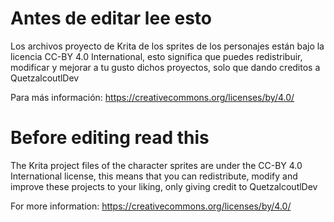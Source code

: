 # Antes de editar lee esto

Los archivos proyecto de Krita de los sprites de los personajes están bajo la licencia CC-BY 4.0 International, esto significa que puedes redistribuir, modificar y mejorar a tu gusto dichos proyectos, solo que dando creditos a QuetzalcoutlDev

Para más información: https://creativecommons.org/licenses/by/4.0/

# Before editing read this

The Krita project files of the character sprites are under the CC-BY 4.0 International license, this means that you can redistribute, modify and improve these projects to your liking, only giving credit to QuetzalcoutlDev

For more information: https://creativecommons.org/licenses/by/4.0/